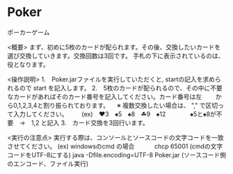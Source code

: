 # Poker

ポーカーゲーム

<概要>
まず、初めに5枚のカードが配られます。その後、交換したいカードを選び交換していきます。交換回数は3回です。
手札の下に表示されているのは、役となります。

<操作説明>
1.　Poker.jarファイルを実行していただくと, startの記入を求められるので start を記入します。
2.　5枚のカードが配られるので、その中に不要なカードがあればそのカード番号を記入してください。カード番号は左
　　から0,1,2,3,4と割り振られております。
  　※ 複数交換したい場合は、 "," で区切って入力してください。
   　　(ex)　♥3　♠5　♠8　☘9　♠12　　　　♠5と♠8が不要　→　1,2 と記入
3.　カード交換を3回行います。

<実行の注意点>
 実行する際は、コンソールとソースコードの文字コードを一致させてください。
 (ex) windowsのcmd の場合
 　　　chcp  65001 (cmdの文字コードをUTF-8にする)
       java -Dfile.encoding=UTF-8  Poker.jar   (ソースコード側のエンコード、ファイル実行)
